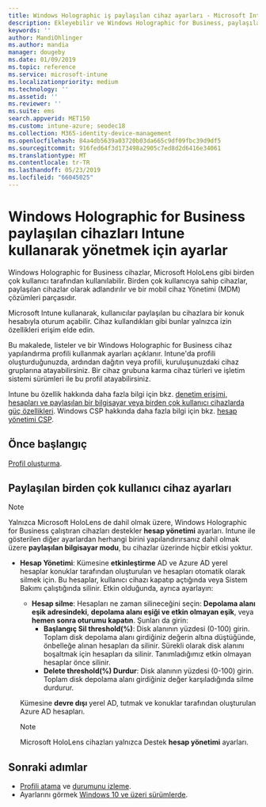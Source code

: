 ```yaml
---
title: Windows Holographic iş paylaşılan cihaz ayarları - Microsoft Intune - Azure | Microsoft Docs
description: Ekleyebilir ve Windows Holographic for Business, paylaşılan veya Microsoft Intune birden çok kullanıcı tarafından kullanılan cihazları yapılandırmak için kullanabilirsiniz. Hesap yönetimi ayarları ve Microsoft HoloLens de dahil olmak üzere cihazlarda ne bakın.
keywords: ''
author: MandiOhlinger
ms.author: mandia
manager: dougeby
ms.date: 01/09/2019
ms.topic: reference
ms.service: microsoft-intune
ms.localizationpriority: medium
ms.technology: ''
ms.assetid: ''
ms.reviewer: ''
ms.suite: ems
search.appverid: MET150
ms.custom: intune-azure; seodec18
ms.collection: M365-identity-device-management
ms.openlocfilehash: 84a4db5639a03720b03da665c9df09fbc39d9df5
ms.sourcegitcommit: 916fed64f3d173498a2905c7ed8d2d6416e34061
ms.translationtype: MT
ms.contentlocale: tr-TR
ms.lasthandoff: 05/23/2019
ms.locfileid: "66045025"
---
```

# <a name="windows-holographic-for-business-settings-to-manage-shared-devices-using-intune"></a>Windows Holographic for Business paylaşılan cihazları Intune kullanarak yönetmek için ayarlar

Windows Holographic for Business cihazlar, Microsoft HoloLens gibi birden çok kullanıcı tarafından kullanılabilir. Birden çok kullanıcıya sahip cihazlar, paylaşılan cihazlar olarak adlandırılır ve bir mobil cihaz Yönetimi (MDM) çözümleri parçasıdır.

Microsoft Intune kullanarak, kullanıcılar paylaşılan bu cihazlara bir konuk hesabıyla oturum açabilir. Cihaz kullandıkları gibi bunlar yalnızca izin özellikleri erişim elde edin.

Bu makalede, listeler ve bir Windows Holographic for Business cihaz yapılandırma profili kullanmak ayarları açıklanır. Intune'da profili oluşturduğunuzda, ardından dağıtın veya profili, kuruluşunuzdaki cihaz gruplarına atayabilirsiniz. Bir cihaz grubuna karma cihaz türleri ve işletim sistemi sürümleri ile bu profil atayabilirsiniz.

Intune bu özellik hakkında daha fazla bilgi için bkz. [denetim erişimi, hesapları ve paylaşılan bir bilgisayar veya birden çok kullanıcı cihazlarda güç özellikleri](shared-user-device-settings.md). Windows CSP hakkında daha fazla bilgi için bkz. [hesap yönetimi CSP](https://docs.microsoft.com/windows/client-management/mdm/accountmanagement-csp).

## <a name="before-your-begin"></a>Önce başlangıç

[Profil oluşturma](shared-user-device-settings.md).

## <a name="shared-multi-user-device-settings"></a>Paylaşılan birden çok kullanıcı cihaz ayarları

> [!NOTE]
> Yalnızca Microsoft HoloLens de dahil olmak üzere, Windows Holographic for Business çalıştıran cihazları destekler **hesap yönetimi** ayarları. Intune ile gösterilen diğer ayarlardan herhangi birini yapılandırırsanız dahil olmak üzere **paylaşılan bilgisayar modu**, bu cihazlar üzerinde hiçbir etkisi yoktur.

- **Hesap Yönetimi**: Kümesine **etkinleştirme** AD ve Azure AD yerel hesaplar konuklar tarafından oluşturulan ve hesapları otomatik olarak silmek için. Bu hesaplar, kullanıcı cihazı kapatıp açtığında veya Sistem Bakımı çalıştığında silinir. Etkin olduğunda, ayrıca ayarlayın:
  - **Hesap silme**: Hesapları ne zaman silineceğini seçin: **Depolama alanı eşik adresindeki**, **depolama alanı eşiği ve etkin olmayan eşik**, veya **hemen sonra oturumu kapatın**. Şunları da girin:
    - **Başlangıç Sil threshold(%)**: Disk alanının yüzdesi (0-100) girin. Toplam disk depolama alanı girdiğiniz değerin altına düştüğünde, önbelleğe alınan hesapları da silinir. Sürekli olarak disk alanını boşaltmak için hesapları da silinir. Tanımladığımız etkin olmayan hesaplar önce silinir.
    - **Delete threshold(%) Durdur**: Disk alanının yüzdesi (0-100) girin. Toplam disk depolama alanı girdiğiniz değer karşıladığında silme durdurur.

  Kümesine **devre dışı** yerel AD, tutmak ve konuklar tarafından oluşturulan Azure AD hesapları.

  > [!NOTE]
  > Microsoft HoloLens cihazları yalnızca Destek **hesap yönetimi** ayarları.

## <a name="next-steps"></a>Sonraki adımlar

- [Profili atama](device-profile-assign.md) ve [durumunu izleme](device-profile-monitor.md).
- Ayarlarını görmek [Windows 10 ve üzeri sürümlerde](shared-user-device-settings-windows.md).
